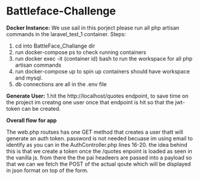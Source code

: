 # Battleface-Challenge



**Docker Instance:**
 We use sail in this porject please run all php artisan commands in the laravel_test_1 container.
  Steps:
  1. cd into BattleFace_Challange dir
  2. run docker-compose ps to check running containers 
  3. run docker exec -it {container id} bash to run the workspace for all php artisan commands
  4. run docker-compose up to spin up containers should have workspace and mysql.
  5. db connections are all in the .env file 
  
  
  
**Generate User:**
 1.hit the http://localhost/quotes endpoint, to save time on the project im creatng one user once that endpoint is hit so that the jwt-token can be created.
 
 
 **Overall flow for app**
 
 The web.php routses has one GET method that creates a user thatt will generate an auth token. password is not needed becuase im using email to identify as you can 
 in the AuthController.php lines 16-20. the idea behind this is that we create a token once the /quotes enpoint is loaded as seen in the vanilla js. from there the 
 the pai headeers are passed into a payload so that we can we fetch the POST of the actual qoute which will be displayed in json format on top of the form.
 

   
   
